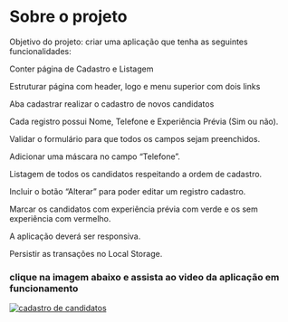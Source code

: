 # Sobre o projeto
Objetivo do projeto: criar uma aplicação que tenha as seguintes funcionalidades:

Conter página de Cadastro e Listagem 

Estruturar página com header, logo e menu superior com dois links 

Aba cadastrar realizar o cadastro de novos candidatos
 
Cada registro possui Nome, Telefone e Experiência Prévia (Sim ou não).

Validar o formulário para que todos os campos sejam preenchidos.

Adicionar uma máscara no campo “Telefone”.

Listagem de todos os candidatos respeitando a ordem de cadastro.

Incluir o botão “Alterar” para poder editar um registro cadastro.

Marcar os candidatos com experiência prévia com verde e os sem experiência com vermelho.

A aplicação deverá ser responsiva.

Persistir as transações no Local Storage.

### clique na imagem abaixo e assista ao video da aplicação em funcionamento
[![cadastro de candidatos](https://user-images.githubusercontent.com/104803568/205668103-d61b5c0b-aa1d-4077-a772-3568d341ef10.png)](https://www.youtube.com/watch?v=NqVU11jo-lw&feature=youtu.be)
